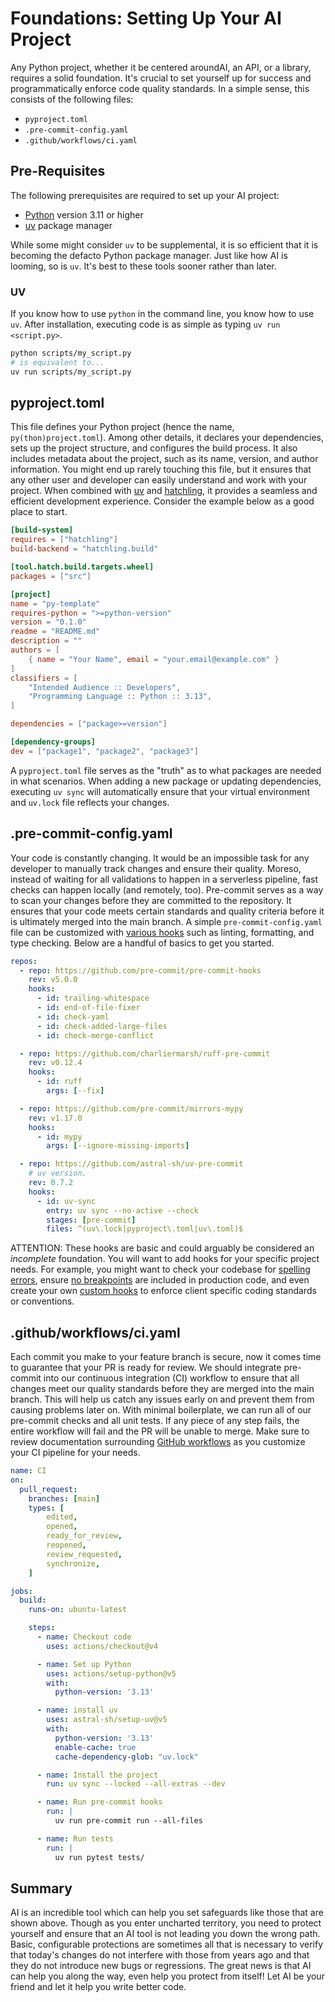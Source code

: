 # Foundations: Setting Up Your AI Project

Any Python project, whether it be centered aroundAI, an API, or a library, requires a solid foundation. It's crucial to set yourself up for success and programmatically enforce code quality standards. In a simple sense, this consists of the following files:

* `pyproject.toml`
* `.pre-commit-config.yaml`
* `.github/workflows/ci.yaml`

## Pre-Requisites

The following prerequisites are required to set up your AI project:

* [Python](https://www.python.org/downloads/) version 3.11 or higher
* [uv](https://docs.astral.sh/uv/) package manager

While some might consider `uv` to be supplemental, it is so efficient that it is becoming the defacto Python package manager. Just like how AI is looming, so is `uv`. It's best to these tools sooner rather than later.

### UV

If you know how to use `python` in the command line, you know how to use `uv`. After installation, executing code is as simple as typing `uv run <script.py>`.

```bash
python scripts/my_script.py
# is equivalent to...
uv run scripts/my_script.py
```

## pyproject.toml

This file defines your Python project (hence the name, `py(thon)project.toml`). Among other details, it declares your dependencies, sets up the project structure, and configures the build process. It also includes metadata about the project, such as its name, version, and author information. You might end up rarely touching this file, but it ensures that any other user and developer can easily understand and work with your project. When combined with [uv](https://docs.astral.sh/uv/) and [hatchling](https://hatch.pypa.io/latest/), it provides a seamless and efficient development experience. Consider the example below as a good place to start.

```toml
[build-system]
requires = ["hatchling"]
build-backend = "hatchling.build"

[tool.hatch.build.targets.wheel]
packages = ["src"]

[project]
name = "py-template"
requires-python = ">=python-version"
version = "0.1.0"
readme = "README.md"
description = ""
authors = [
    { name = "Your Name", email = "your.email@example.com" }
]
classifiers = [
    "Intended Audience :: Developers",
    "Programming Language :: Python :: 3.13",
]

dependencies = ["package>=version"]

[dependency-groups]
dev = ["package1", "package2", "package3"]

```

A `pyproject.toml` file serves as the "truth" as to what packages are needed in what scenarios. When adding a new package or updating dependencies, executing `uv sync` will automatically ensure that your virtual environment and `uv.lock` file reflects your changes.

## .pre-commit-config.yaml

Your code is constantly changing. It would be an impossible task for any developer to manually track changes and ensure their quality. Moreso, instead of waiting for all validations to happen in a serverless pipeline, fast checks can happen locally (and remotely, too). Pre-commit serves as a way to scan your changes before they are committed to the repository. It ensures that your code meets certain standards and quality criteria before it is ultimately merged into the main branch. A simple `pre-commit-config.yaml` file can be customized with [various hooks](https://github.com/pre-commit/pre-commit-hooks) such as linting, formatting, and type checking. Below are a handful of basics to get you started.

```yaml
repos:
  - repo: https://github.com/pre-commit/pre-commit-hooks
    rev: v5.0.0
    hooks:
      - id: trailing-whitespace
      - id: end-of-file-fixer
      - id: check-yaml
      - id: check-added-large-files
      - id: check-merge-conflict

  - repo: https://github.com/charliermarsh/ruff-pre-commit
    rev: v0.12.4
    hooks:
      - id: ruff
        args: [--fix]

  - repo: https://github.com/pre-commit/mirrors-mypy
    rev: v1.17.0
    hooks:
      - id: mypy
        args: [--ignore-missing-imports]

  - repo: https://github.com/astral-sh/uv-pre-commit
    # uv version.
    rev: 0.7.2
    hooks:
      - id: uv-sync
        entry: uv sync --no-active --check
        stages: [pre-commit]
        files: ^(uv\.lock|pyproject\.toml|uv\.toml)$

```

ATTENTION: These hooks are basic and could arguably be considered an _incomplete_ foundation. You will want to add hooks for your specific project needs. For example, you might want to check your codebase for [spelling errors](https://github.com/codespell-project/codespell), ensure [no breakpoints](https://github.com/pre-commit/pre-commit-hooks?tab=readme-ov-file#debug-statements) are included in production code, and even create your own [custom hooks](https://pre-commit.com/#creating-new-hooks) to enforce client specific coding standards or conventions.

## .github/workflows/ci.yaml

Each commit you make to your feature branch is secure, now it comes time to guarantee that your PR is ready for review. We should integrate pre-commit into our continuous integration (CI) workflow to ensure that all changes meet our quality standards before they are merged into the main branch. This will help us catch any issues early on and prevent them from causing problems later on. With minimal boilerplate, we can run all of our pre-commit checks and all unit tests. If any piece of any step fails, the entire workflow will fail and the PR will be unable to merge. Make sure to review documentation surrounding [GitHub workflows](https://docs.github.com/en/actions/concepts/workflows-and-actions/workflows) as you customize your CI pipeline for your needs.

```yaml
name: CI
on:
  pull_request:
    branches: [main]
    types: [
        edited,
        opened,
        ready_for_review,
        reopened,
        review_requested,
        synchronize,
    ]

jobs:
  build:
    runs-on: ubuntu-latest

    steps:
      - name: Checkout code
        uses: actions/checkout@v4

      - name: Set up Python
        uses: actions/setup-python@v5
        with:
          python-version: '3.13'

      - name: install uv
        uses: astral-sh/setup-uv@v5
        with:
          python-version: '3.13'
          enable-cache: true
          cache-dependency-glob: "uv.lock"

      - name: Install the project
        run: uv sync --locked --all-extras --dev

      - name: Run pre-commit hooks
        run: |
          uv run pre-commit run --all-files

      - name: Run tests
        run: |
          uv run pytest tests/

```

## Summary

AI is an incredible tool which can help you set safeguards like those that are shown above. Though as you enter uncharted territory, you need to protect yourself and ensure that an AI tool is not leading you down the wrong path. Basic, configurable protections are sometimes all that is necessary to verify that today's changes do not interfere with those from years ago and that they do not introduce new bugs or regressions. The great news is that AI can help you along the way, even help you protect from itself! Let AI be your friend and let it help you write better code.
